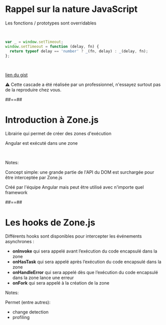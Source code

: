<!-- .slide: class="with-code" -->

# Rappel sur la nature JavaScript

Les fonctions / prototypes sont overridables

<br/>

```js
var _ = window.setTimeout;
window.setTimeout = function (delay, fn) {
  return typeof delay == 'number' ? _(fn, delay) : _(delay, fn);
};
```

<!-- .element: class="big-code block" -->

<br/>

[lien du gist](https://gist.github.com/mislav/e6d8eaa76dab5baf7dd1)

<div class="fragment">
⚠️ Cette cascade a été réalisée par un professionnel, n'essayez surtout pas de la reproduire chez vous.
</div>

##==##

# Introduction à Zone.js

Librairie qui permet de créer des zones d'exécution

Angular est exécuté dans une zone

<br/>

Notes:

Concept simple: une grande partie de l'API du DOM est surchargée pour être interceptée par Zone.js

Créé par l'équipe Angular mais peut être utilisé avec n'importe quel framework

##==##

# Les hooks de Zone.js

Différents hooks sont disponibles pour intercepter les événements asynchrones :

- **onInvoke** qui sera appelé avant l’exécution du code encapsulé dans la zone
- **onHasTask** qui sera appelé après l’exécution du code encapsulé dans la zone
- **onHandleError** qui sera appelé dès que l’exécution du code encapsulé dans la zone lance une erreur
- **onFork** qui sera appelé à la création de la zone

Notes:

Permet (entre autres):

- change detection
- profiling
